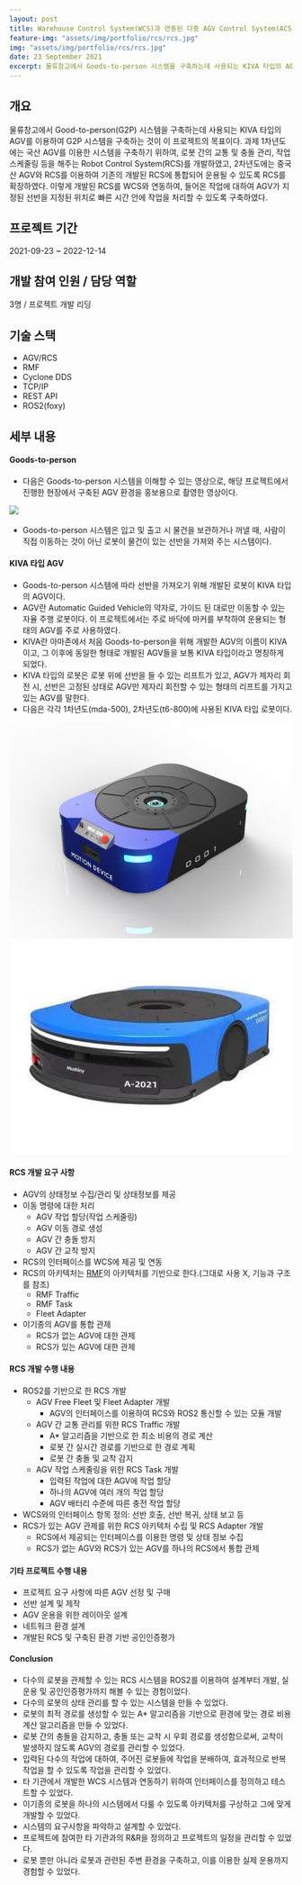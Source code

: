 ```yaml
---
layout: post
title: Warehouse Control System(WCS)과 연동된 다중 AGV Control System(ACS)
feature-img: "assets/img/portfolio/rcs/rcs.jpg"
img: "assets/img/portfolio/rcs/rcs.jpg"
date: 23 September 2021
excerpt: 물류창고에서 Goods-to-person 시스템을 구축하는데 사용되는 KIVA 타입의 AGV 여러 대를 교통관리하고, 작업 스케줄링하는 RCS 시스템을 개발하였다.
---
```


## 개요

물류창고에서 Good-to-person(G2P) 시스템을 구축하는데 사용되는 KIVA 타입의 AGV를 이용하여 G2P 시스템을 구축하는 것이 이 프로젝트의 목표이다. 과제 1차년도에는 국산 AGV를 이용한 시스템을 구축하기 위하여, 로봇 간의 교통 및 충돌 관리, 작업 스케줄링 등을 해주는 Robot Control System(RCS)를 개발하였고, 2차년도에는 중국산 AGV와 RCS를 이용하여 기존의 개발된 RCS에 통합되어 운용될 수 있도록 RCS를 확장하였다. 이렇게 개발된 RCS를 WCS와 연동하여, 들어온 작업에 대하여 AGV가 지정된 선반을 지정된 위치로 빠른 시간 안에 작업을 처리할 수 있도록 구축하였다.

## 프로젝트 기간

2021-09-23 ~ 2022-12-14

## 개발 참여 인원 / 담당 역할

3명 / 프로젝트 개발 리딩

## 기술 스택

- AGV/RCS
- RMF
- Cyclone DDS
- TCP/IP
- REST API
- ROS2(foxy)

## 세부 내용

#### Goods-to-person

* 다음은 Goods-to-person 시스템을 이해할 수 있는 영상으로, 해당 프로젝트에서 진행한 현장에서 구축된 AGV 환경을 홍보용으로 촬영한 영상이다.

<img src="/assets/img/portfolio/rcs/rcs_demo.gif">

* Goods-to-person 시스템은 입고 및 출고 시 물건을 보관하거나 꺼낼 때, 사람이 직접 이동하는 것이 아닌 로봇이 물건이 있는 선반을 가져와 주는 시스템이다.

#### KIVA 타입 AGV

* Goods-to-person 시스템에 따라 선반을 가져오기 위해 개발된 로봇이 KIVA 타입의 AGV이다.
* AGV란 Automatic Guided Vehicle의 약자로, 가이드 된 대로만 이동할 수 있는 자율 주행 로봇이다. 이 프로젝트에서는 주로 바닥에 마커를 부착하여 운용되는 형태의 AGV를 주로 사용하였다.
* KIVA란 아마존에서 처음 Goods-to-person을 위해 개발한 AGV의 이름이 KIVA이고, 그 이후에 동일한 형태로 개발된 AGV들을 보통 KIVA 타입이라고 명칭하게 되었다.
* KIVA 타입의 로봇은 로봇 위에 선반을 들 수 있는 리프트가 있고, AGV가 제자리 회전 시, 선반은 고정된 상태로 AGV만 제자리 회전할 수 있는 형태의 리프트를 가지고 있는 AGV를 말한다.
* 다음은 각각 1차년도(mda-500), 2차년도(t6-800)에 사용된 KIVA 타입 로봇이다.

<img src="/assets/img/portfolio/rcs/mda-500.png">

<img src="/assets/img/portfolio/rcs/t6-800.png">

#### RCS 개발 요구 사항

* AGV의 상태정보 수집/관리 및 상태정보를 제공
* 이동 명령에 대한 처리
  * AGV 작업 할당(작업 스케줄링)
  * AGV 이동 경로 생성
  * AGV 간 충돌 방지
  * AGV 간 교착 방지
* RCS의 인터페이스를 WCS에 제공 및 연동
* RCS의 아키텍처는 [RMF](/portfolio/2021-08-25-rmf.html)의 아키텍처를 기반으로 한다.(그대로 사용 X, 기능과 구조를 참조)
  * RMF Traffic
  * RMF Task
  * Fleet Adapter
* 이기종의 AGV를 통합 관제
  * RCS가 없는 AGV에 대한 관제
  * RCS가 있는 AGV에 대한 관제

#### RCS 개발 수행 내용

* ROS2를 기반으로 한 RCS 개발
  * AGV Free Fleet 및 Fleet Adapter 개발
    * AGV의 인터페이스를 이용하여 RCS와 ROS2 통신할 수 있는 모듈 개발
  * AGV 간 교통 관리를 위한 RCS Traffic 개발
    * A* 알고리즘을 기반으로 한 최소 비용의 경로 계산
    * 로봇 간 실시간 경로를 기반으로 한 경로 계획
    * 로봇 간 충돌 및 교착 감지
  * AGV 작업 스케줄링을 위한 RCS Task 개발
    * 입력된 작업에 대한 AGV에 작업 할당
    * 하나의 AGV에 여러 개의 작업 할당
    * AGV 배터리 수준에 따른 충전 작업 할당
* WCS와의 인터페이스 항목 정의: 선반 호출, 선반 복귀, 상태 보고 등
* RCS가 있는 AGV 관제를 위한 RCS 아키텍처 수립 및 RCS Adapter 개발
  * RCS에서 제공되는 인터페이스를 이용한 명령 및 상태 정보 수집
  * RCS가 없는 AGV와 RCS가 있는 AGV를 하나의 RCS에서 통합 관제

#### 기타 프로젝트 수행 내용

* 프로젝트 요구 사항에 따른 AGV 선정 및 구매
* 선반 설계 및 제작
* AGV 운용을 위한 레이아웃 설계
* 네트워크 환경 설계
* 개발된 RCS 및 구축된 환경 기반 공인인증평가

#### Conclusion

* 다수의 로봇을 관제할 수 있는 RCS 시스템을 ROS2를 이용하여 설계부터 개발, 실 운용 및 공인인증평가까지 해볼 수 있는 경험이었다.
* 다수의 로봇의 상태 관리를 할 수 있는 시스템을 만들 수 있었다.
* 로봇의 최적 경로를 생성할 수 있는 A* 알고리즘을 기반으로 환경에 맞는 경로 비용 계산 알고리즘을 만들 수 있었다.
* 로봇 간의 충돌을 감지하고, 충돌 또는 교착 시 우회 경로를 생성함으로써, 교착이 발생하지 않도록 AGV의 경로를 관리할 수 있었다.
* 입력된 다수의 작업에 대하여, 주어진 로봇들에 작업을 분배하여, 효과적으로 반복 작업을 할 수 있도록 작업을 관리할 수 있었다.
* 타 기관에서 개발한 WCS 시스템과 연동하기 위하여 인터페이스를 정의하고 테스트할 수 있었다.
* 이기종의 로봇을 하나의 시스템에서 다룰 수 있도록 아키텍처를 구상하고 그에 맞게 개발할 수 있었다.
* 시스템의 요구사항을 파악하고 설계할 수 있었다.
* 프로젝트에 참여한 타 기관과의 R&R을 정의하고 프로젝트의 일정을 관리할 수 있었다.
* 로봇 뿐만 아니라 로봇과 관련된 주변 환경을 구축하고, 이를 이용한 실제 운용까지 경험할 수 있었다.